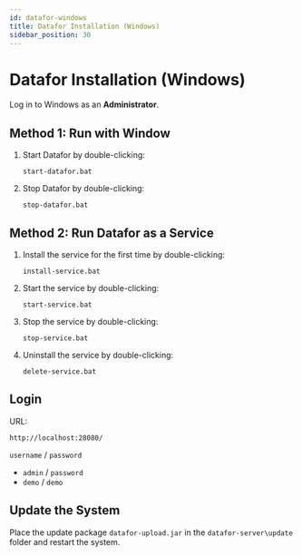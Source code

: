 ```yaml
---
id: datafor-windows
title: Datafor Installation (Windows)
sidebar_position: 30
---
```

# Datafor Installation (Windows)

Log in to Windows as an **Administrator**.

## Method 1: Run with Window

1. Start Datafor by double-clicking:

   ```
   start-datafor.bat
   ```

2. Stop Datafor by double-clicking:

   ```
   stop-datafor.bat
   ```

## Method 2: Run Datafor as a Service

1. Install the service for the first time by double-clicking:

   ```
   install-service.bat
   ```

2. Start the service by double-clicking:

   ```
   start-service.bat
   ```

3. Stop the service by double-clicking:

   ```
   stop-service.bat
   ```

4. Uninstall the service by double-clicking:

   ```
   delete-service.bat
   ```

## Login

URL: 

`http://localhost:28080/`

`username`  /  `password`

- `admin` / `password`
- `demo` / `demo`

## Update the System

Place the update package `datafor-upload.jar` in the `datafor-server\update` folder and restart the system.